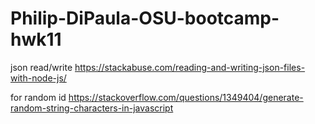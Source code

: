 # Philip-DiPaula-OSU-bootcamp-hwk11

json read/write
https://stackabuse.com/reading-and-writing-json-files-with-node-js/

for random id
https://stackoverflow.com/questions/1349404/generate-random-string-characters-in-javascript

